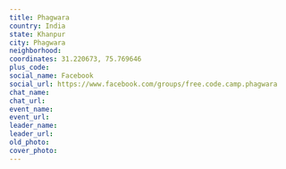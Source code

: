 ```yaml
---
title: Phagwara
country: India
state: Khanpur
city: Phagwara
neighborhood: 
coordinates: 31.220673, 75.769646
plus_code:
social_name: Facebook
social_url: https://www.facebook.com/groups/free.code.camp.phagwara
chat_name:
chat_url:
event_name:
event_url:
leader_name:
leader_url:
old_photo: 
cover_photo:
---
```

